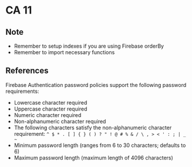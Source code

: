 # CA 11

## Note
- Remember to setup indexes if you are using Firebase orderBy
- Remember to import necessary functions

## References
Firebase Authentication password policies support the following password requirements:
- Lowercase character required
- Uppercase character required
- Numeric character required
- Non-alphanumeric character required
- The following characters satisfy the non-alphanumeric character requirement: `^ $ * . [ ] { } ( ) ? " ! @ # % & / \ , > < ' : ; | _ ~`
- Minimum password length (ranges from 6 to 30 characters; defaults to 6)
- Maximum password length (maximum length of 4096 characters)

